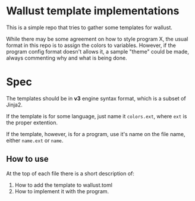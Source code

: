 # Wallust template implementations

This is a simple repo that tries to gather some templates for wallust.

While there may be some agreement on how to style program X, the usual format
in this repo is to assign the colors to variables. However, if the program
config format doesn't allows it, a sample "theme" could be made, always
commenting why and what is being done.

# Spec
The templates should be in **v3** engine syntax format, which is a subset of Jinja2.

If the template is for some language, just name it `colors.ext`, where `ext` is the proper extention.

If the template, however, is for a program, use it's name on the file name, either `name.ext` or `name`.

## How to use
At the top of each file there is a short description of:
1. How to add the template to wallust.toml
2. How to implement it with the program.
